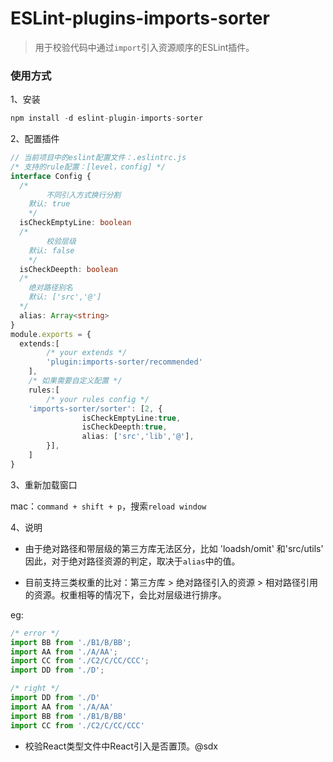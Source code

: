 # ESLint-plugins-imports-sorter

> 用于校验代码中通过``import``引入资源顺序的ESLint插件。


### 使用方式

1、安装

```js
npm install -d eslint-plugin-imports-sorter
```

2、配置插件

```ts
// 当前项目中的eslint配置文件：.eslintrc.js
/* 支持的rule配置：[level，config] */
interface Config {
  /* 
		不同引入方式换行分割
    默认: true
	*/
  isCheckEmptyLine: boolean
  /* 
		校验层级
    默认: false
	*/
  isCheckDeepth: boolean
  /* 
    绝对路径别名
    默认: ['src','@']
  */
  alias: Array<string>
}
module.exports = {
  extends:[
		/* your extends */
		'plugin:imports-sorter/recommended'
	],
	/* 如果需要自定义配置 */
	rules:[
		/* your rules config */
    'imports-sorter/sorter': [2, {
				isCheckEmptyLine:true,
				isCheckDeepth:true,
 				alias: ['src','lib','@'],
		}],
	]
}

```

3、重新加载窗口

mac：``command + shift + p``，搜索``reload window``

4、说明

- 由于绝对路径和带层级的第三方库无法区分，比如 'loadsh/omit' 和'src/utils' 因此，对于绝对路径资源的判定，取决于``alias``中的值。

- 目前支持三类权重的比对：第三方库 >  绝对路径引入的资源 > 相对路径引用的资源。权重相等的情况下，会比对层级进行排序。

eg:
```ts
/* error */
import BB from './B1/B/BB';
import AA from './A/AA';
import CC from './C2/C/CC/CCC';
import DD from './D';

/* right */
import DD from './D'
import AA from './A/AA'
import BB from './B1/B/BB'
import CC from './C2/C/CC/CCC'
```

- 校验React类型文件中React引入是否置顶。@sdx

